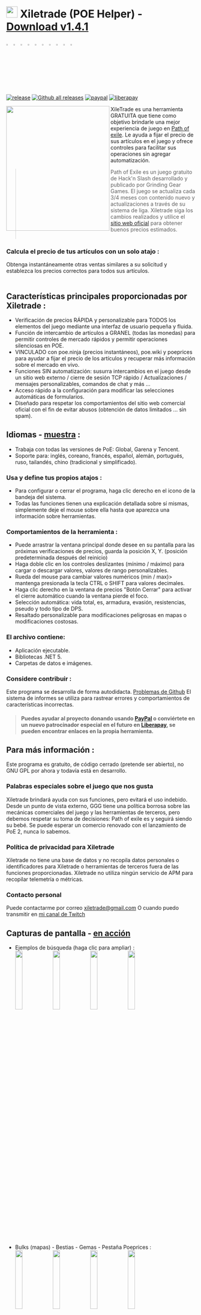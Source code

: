# <img src="https://i.imgur.com/dhWQgtY.png" width="30" height="30"> Xiletrade (POE Helper) - [Download v1.4.1 ](https://github.com/maxensas/xiletrade/releases/download/1.4.1/Xiletrade_win-x64.rar)  

[<img width="3%" height="3%" src="https://user-images.githubusercontent.com/62154281/104107842-feae5080-52bf-11eb-8e8f-d8827f1f0334.png">](https://github.com/maxensas/xiletrade)
[<img width="3%" height="3%" src="https://user-images.githubusercontent.com/62154281/104107838-fd7d2380-52bf-11eb-8d47-f949fd7a3b58.png">](https://github.com/maxensas/xiletrade/blob/master/readme/README.kr.md)
[<img width="3%" height="3%" src="https://user-images.githubusercontent.com/62154281/104107835-fd7d2380-52bf-11eb-8e08-614b2610eca4.png">](https://github.com/maxensas/xiletrade/blob/master/readme/README.fr.md)
[<img width="3%" height="3%" src="https://user-images.githubusercontent.com/62154281/104107839-fe15ba00-52bf-11eb-807e-25088a595f33.png">](https://github.com/maxensas/xiletrade/blob/master/readme/README.es.md)
[<img width="3%" height="3%" src="https://user-images.githubusercontent.com/62154281/104107836-fd7d2380-52bf-11eb-8ba2-bcdc04dab8b9.png">](https://github.com/maxensas/xiletrade/blob/master/readme/README.de.md)
[<img width="3%" height="3%" src="https://user-images.githubusercontent.com/62154281/104107833-fce48d00-52bf-11eb-896a-c5671965cb51.png">](https://github.com/maxensas/xiletrade/blob/master/readme/README.pt.md)
[<img width="3%" height="3%" src="https://user-images.githubusercontent.com/62154281/104107837-fd7d2380-52bf-11eb-8df0-091c9d9cc05a.png">](https://github.com/maxensas/xiletrade/blob/master/readme/README.ru.md)
[<img width="3%" height="3%" src="https://user-images.githubusercontent.com/62154281/104107841-feae5080-52bf-11eb-8ca7-1f402cbf6e5e.png">](https://github.com/maxensas/xiletrade/blob/master/readme/README.th.md)
[<img width="3%" height="3%" src="https://user-images.githubusercontent.com/62154281/104107840-fe15ba00-52bf-11eb-939e-d98bba60877d.png">](https://github.com/maxensas/xiletrade/blob/master/readme/README.tw.md)
[<img width="3%" height="3%" src="https://user-images.githubusercontent.com/62154281/104107834-fce48d00-52bf-11eb-8902-02d5a6d457c8.png">](https://github.com/maxensas/xiletrade/blob/master/readme/README.cn.md)<br>  
[![release](https://img.shields.io/badge/Release-v1.4.1-brightgreen.svg)](https://github.com/maxensas/xiletrade/releases) 
[![Github all releases](https://img.shields.io/github/downloads/maxensas/xiletrade/total.svg)](https://GitHub.com/maxensas/xiletrade/releases/) [![paypal](https://img.shields.io/badge/Donate-Paypal-blue.svg)](https://www.paypal.com/donate/?token=9zX_z7wnneHW8GsUxn-T3fUiqqPeFHfRCD9dAS8O21_n4CR6sXyJN4XmyjWwroo2cBZM2G) [![liberapay](https://img.shields.io/liberapay/patrons/Xiletrade.svg?logo=liberapay)](https://liberapay.com/Xiletrade/donate)  

<img align="left" width="275" height="332" src="https://user-images.githubusercontent.com/62154281/104107171-a759b180-52ba-11eb-9245-ff2347b3f9d5.png">

XileTrade es una herramienta GRATUITA que tiene como objetivo brindarle una mejor experiencia de juego en [Path of exile](https://es.pathofexile.com/). Le ayuda a fijar el precio de sus artículos en el juego y ofrece controles para facilitar sus operaciones sin agregar automatización.

> Path of Exile es un juego gratuito de Hack'n Slash desarrollado y publicado por Grinding Gear Games. El juego se actualiza cada 3/4 meses con contenido nuevo y actualizaciones a través de su sistema de liga.
> Xiletrade siga los cambios realizados y utilice el [sitio web oficial](https://es.pathofexile.com/trade/search/) para obtener buenos precios estimados.<br><br>

### Calcula el precio de tus artículos con un solo atajo :
Obtenga instantáneamente otras ventas similares a su solicitud y establezca los precios correctos para todos sus artículos.<br><br>  

## Características principales proporcionadas por Xiletrade :
* Verificación de precios RÁPIDA y personalizable para TODOS los elementos del juego mediante una interfaz de usuario pequeña y fluida.
* Función de intercambio de artículos a GRANEL (todas las monedas) para permitir controles de mercado rápidos y permitir operaciones silenciosas en POE.
* VINCULADO con poe.ninja (precios instantáneos), poe.wiki y poeprices para ayudar a fijar el precio de los artículos y recuperar más información sobre el mercado en vivo.
* Funciones SIN automatización: susurra intercambios en el juego desde un sitio web externo / cierre de sesión TCP rápido / Actualizaciones / mensajes personalizables, comandos de chat y más ...
* Acceso rápido a la configuración para modificar las selecciones automáticas de formularios.
* Diseñado para respetar los comportamientos del sitio web comercial oficial con el fin de evitar abusos (obtención de datos limitados ... sin spam).

## Idiomas - [muestra](https://github.com/maxensas/xiletrade/blob/master/LANGUAGES.md) :
* Trabaja con todas las versiones de PoE: Global, Garena y Tencent.
* Soporte para: inglés, coreano, francés, español, alemán, portugués, ruso, tailandés, chino (tradicional y simplificado).

### Usa y define tus propios atajos :
* Para configurar o cerrar el programa, haga clic derecho en el icono de la bandeja del sistema.
* Todas las funciones tienen una explicación detallada sobre sí mismas, simplemente deje el mouse sobre ella hasta que aparezca una información sobre herramientas.

### Comportamientos de la herramienta :
* Puede arrastrar la ventana principal donde desee en su pantalla para las próximas verificaciones de precios, guarda la posición X, Y. (posición predeterminada después del reinicio)
* Haga doble clic en los controles deslizantes (mínimo / máximo) para cargar o descargar valores, valores de rango personalizables.
* Rueda del mouse para cambiar valores numéricos (min / max)> mantenga presionada la tecla CTRL o SHIFT para valores decimales.
* Haga clic derecho en la ventana de precios "Botón Cerrar" para activar el cierre automático cuando la ventana pierde el foco.
* Selección automática: vida total, es, armadura, evasión, resistencias, pseudo y todo tipo de DPS.
* Resaltado personalizable para modificaciones peligrosas en mapas o modificaciones costosas.

### El archivo contiene:
* Aplicación ejecutable.
* Bibliotecas .NET 5.
* Carpetas de datos e imágenes.

### Considere contribuir :
Este programa se desarrolla de forma autodidacta. [Problemas de Github](https://github.com/maxensas/xiletrade/issues) El sistema de informes se utiliza para rastrear errores y comportamientos de características incorrectas.
> #### Puedes ayudar al proyecto donando usando [PayPal](https://www.paypal.com/donate/?token=9zX_z7wnneHW8GsUxn-T3fUiqqPeFHfRCD9dAS8O21_n4CR6sXyJN4XmyjWwroo2cBZM2G) o conviértete en un nuevo patrocinador especial en el futuro en [Liberapay](https://liberapay.com/Xiletrade/), se pueden encontrar enlaces en la propia herramienta.

## Para más información :
Este programa es gratuito, de código cerrado (pretende ser abierto), no GNU GPL por ahora y todavía está en desarrollo.

### Palabras especiales sobre el juego que nos gusta
Xiletrade brindará ayuda con sus funciones, pero evitará el uso indebido. Desde un punto de vista externo, GGG tiene una política borrosa sobre las mecánicas comerciales del juego y las herramientas de terceros, pero debemos respetar su toma de decisiones: Path of exile es y seguirá siendo su bebé. Se puede esperar un comercio renovado con el lanzamiento de PoE 2, nunca lo sabemos.

### Política de privacidad para Xiletrade
Xiletrade no tiene una base de datos y no recopila datos personales o identificadores para Xiletrade o herramientas de terceros fuera de las funciones proporcionadas.
Xiletrade no utiliza ningún servicio de APM para recopilar telemetría o métricas.

### Contacto personal
Puede contactarme por correo xiletrade@gmail.com
O cuando puedo transmitir en [mi canal de Twitch](https://www.twitch.tv/maxensas/)

## Capturas de pantalla - [en acción](https://github.com/maxensas/xiletrade/blob/master/SCREENSHOTS.md)
* Ejemplos de búsqueda (haga clic para ampliar) :  
<img src="https://user-images.githubusercontent.com/62154281/104071582-bfbdc380-5209-11eb-8702-e0488e2deb29.png" width="20%" height="20%"> <img src="https://user-images.githubusercontent.com/62154281/104071669-e8de5400-5209-11eb-8b78-b11148e33ce1.png" width="20%" height="20%"> <img src="https://user-images.githubusercontent.com/62154281/104071722-06132280-520a-11eb-94cf-6dc8a7fc357f.png" width="20%" height="20%"> <img src="https://user-images.githubusercontent.com/62154281/104071773-22af5a80-520a-11eb-8f64-2d44d4267db0.png" width="20%" height="20%">
* Bulks (mapas) - Bestias - Gemas - Pestaña Poeprices :  
<img src="https://user-images.githubusercontent.com/62154281/104072417-79696400-520b-11eb-884b-4c2ab9687aa1.png" width="20%" height="20%"> <img src="https://user-images.githubusercontent.com/62154281/104072476-9b62e680-520b-11eb-834b-e8ca43e32f3c.png" width="20%" height="20%" align="top"> <img src="https://user-images.githubusercontent.com/62154281/104072512-addd2000-520b-11eb-878c-a9022ab55f26.png" width="20%" height="20%" align="top"> <img src="https://user-images.githubusercontent.com/62154281/104073427-f39ae800-520d-11eb-9266-24a44f6e9708.png" width="20%" height="20%" align="top">
* Configuración de Xiletrade :  
<img src="https://user-images.githubusercontent.com/62154281/104072131-d6b0e580-520a-11eb-97fe-6b917e9d5bb6.png" width="20%" height="20%"> <img src="https://user-images.githubusercontent.com/62154281/104072169-f7793b00-520a-11eb-8417-02b2d4185463.png" width="20%" height="20%"> <img src="https://user-images.githubusercontent.com/62154281/104072213-0e1f9200-520b-11eb-8c13-bab34c9a807a.png" width="20%" height="20%"> 
* Bandeja del sistema :  
     <img src="https://user-images.githubusercontent.com/62154281/104071973-7c178980-520a-11eb-8669-0527c3925b9e.png" width="30%" height="30%">
